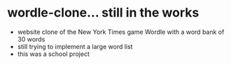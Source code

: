 # wordle-clone... still in the works
- website clone of the New York Times game Wordle with a word bank of 30 words
- still trying to implement a large word list
- this was a school project
